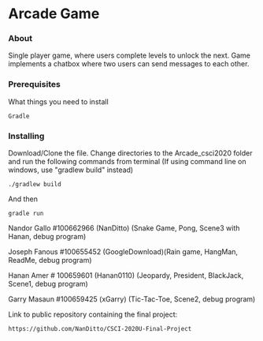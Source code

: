# Arcade Game

### About
  Single player game, where users complete levels to unlock the next. Game implements a chatbox where two users can send messages to each other.

### Prerequisites

What things you need to install
```
Gradle
```

### Installing

Download/Clone the file. Change directories to the Arcade_csci2020 folder and run the following commands from terminal (If using command line on windows,
use "gradlew build" instead)
```
./gradlew build
```

And then

```
gradle run
```


Nandor Gallo #100662966 (NanDitto) (Snake Game, Pong, Scene3 with Hanan, debug program)

Joseph Fanous #100655452 (GoogleDownload)(Rain game, HangMan, ReadMe, debug program)

Hanan Amer # 100659601 (Hanan0110) (Jeopardy, President, BlackJack, Scene1, debug program)

Garry Masaun #100659425 (xGarry) (Tic-Tac-Toe, Scene2, debug program)

Link to public repository containing the final project:
```
https://github.com/NanDitto/CSCI-2020U-Final-Project
```
